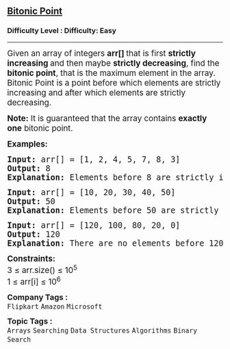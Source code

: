 <h2><a href="https://www.geeksforgeeks.org/problems/maximum-value-in-a-bitonic-array3001/1?page=3&category=Arrays,Strings&difficulty=Easy&sortBy=submissions">Bitonic Point</a></h2><h3>Difficulty Level : Difficulty: Easy</h3><hr><div class="problems_problem_content__Xm_eO"><p><span style="font-size: 14pt;">Given an array of integers <strong>arr[] </strong>that is first <strong>strictly increasing </strong>and then maybe <strong>strictly decreasing</strong>, find the <strong>bitonic point</strong>, that is the maximum element in the array.<br>Bitonic Point is a point before which elements are strictly increasing and after which elements are strictly decreasing.</span></p>
<p><span style="font-size: 14pt;"><strong>Note:</strong> It is guaranteed that the array contains <strong>exactly one</strong> bitonic point.</span></p>
<p><span style="font-size: 14pt;"><strong>Examples:</strong></span></p>
<pre><span style="font-size: 14pt;"><strong>Input: </strong>arr[] = [1, 2, 4, 5, 7, 8, 3]
<strong>Output:</strong> 8
<strong>Explanation:</strong> Elements before 8 are strictly increasing [1, 2, 4, 5, 7] and elements after 8 are strictly decreasing [3].</span></pre>
<pre><span style="font-size: 14pt;"><strong>Input: </strong>arr[] = [10, 20, 30, 40, 50]
<strong>Output:</strong> 50
<strong>Explanation:</strong> Elements before 50 are strictly increasing [10, 20, 30 40] and there are no elements after 50.<br></span></pre>
<pre><span style="font-size: 14pt;"><strong>Input: </strong>arr[] = [120, 100, 80, 20, 0]
<strong>Output:</strong> 120
<strong>Explanation:</strong> There are no elements before 120 and elements after 120 are strictly decreasing [100, 80, 20, 0].</span></pre>
<p><span style="font-size: 14pt;"><strong>Constraints:</strong><br>3 ≤ arr.size() ≤ 10<sup>5</sup><br>1 ≤ arr[i] ≤ 10<sup>6</sup></span></p></div><p><span style=font-size:18px><strong>Company Tags : </strong><br><code>Flipkart</code>&nbsp;<code>Amazon</code>&nbsp;<code>Microsoft</code>&nbsp;<br><p><span style=font-size:18px><strong>Topic Tags : </strong><br><code>Arrays</code>&nbsp;<code>Searching</code>&nbsp;<code>Data Structures</code>&nbsp;<code>Algorithms</code>&nbsp;<code>Binary Search</code>&nbsp;